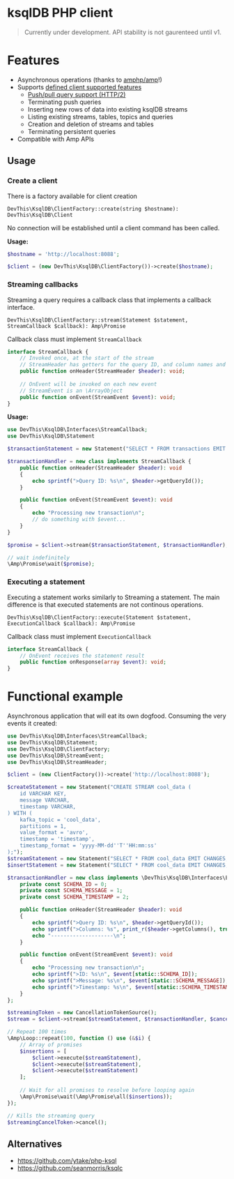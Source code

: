 # ksqlDB PHP client

> Currently under development. API stability is not gaurenteed until v1.

# Features
- Asynchronous operations (thanks to [amphp/amp](https://github.com/amphp/amp)!)
- Supports [defined client supported features](https://docs.ksqldb.io/en/latest/developer-guide/ksqldb-clients/contributing/#functionality)
  - [Push/pull query support (HTTP/2)](https://docs.ksqldb.io/en/latest/developer-guide/ksqldb-rest-api/streaming-endpoint/)
  - Terminating push queries
  - Inserting new rows of data into existing ksqlDB streams
  - Listing existing streams, tables, topics and queries
  - Creation and deletion of streams and tables
  - Terminating persistent queries
- Compatible with Amp APIs

## Usage

### Create a client
There is a factory available for client creation

`DevThis\KsqlDB\ClientFactory::create(string $hostname): DevThis\KsqlDB\Client`

No connection will be established until a client command has been called.

**Usage:**
```php
$hostname = 'http://localhost:8088';

$client = (new DevThis\KsqlDB\ClientFactory())->create($hostname);
```

### Streaming callbacks
Streaming a query requires a callback class that implements a callback interface.

`DevThis\KsqlDB\ClientFactory::stream(Statement $statement, StreamCallback $callback): Amp\Promise`

Callback class must implement `StreamCallback`
```php
interface StreamCallback {
    // Invoked once, at the start of the stream
    // StreamHeader has getters for the query ID, and column names and their data types.
    public function onHeader(StreamHeader $header): void;
    
    // OnEvent will be invoked on each new event
    // StreamEvent is an \ArrayObject
    public function onEvent(StreamEvent $event): void;
}
````

**Usage:**
```php
use DevThis\KsqlDB\Interfaces\StreamCallback;
use DevThis\KsqlDB\Statement

$transactionStatement = new Statement("SELECT * FROM transactions EMIT CHANGES;");

$transactionHandler = new class implements StreamCallback {
    public function onHeader(StreamHeader $header): void
    {
        echo sprintf(">Query ID: %s\n", $header->getQueryId());
    }

    public function onEvent(StreamEvent $event): void
    {
        echo "Processing new transaction\n";
        // do something with $event...
    }
}

$promise = $client->stream($transactionStatement, $transactionHandler);

// wait indefinitely
\Amp\Promise\wait($promise);
```

### Executing a statement
Executing a statement works similarly to Streaming a statement. The main difference is that executed statements are not continous operations.

`DevThis\KsqlDB\ClientFactory::execute(Statement $statement, ExecutionCallback $callback): Amp\Promise`

Callback class must implement `ExecutionCallback`
```php
interface StreamCallback {
    // OnEvent receives the statement result
    public function onResponse(array $event): void;
}
````

# Functional example
Asynchronous application that will eat its own dogfood. Consuming the very events it created:

```php
use DevThis\KsqlDB\Interfaces\StreamCallback;
use DevThis\KsqlDB\Statement;
use DevThis\KsqlDB\ClientFactory;
use DevThis\KsqlDB\StreamEvent;
use DevThis\KsqlDB\StreamHeader;

$client = (new ClientFactory())->create('http://localhost:8088');

$createStatement = new Statement("CREATE STREAM cool_data (
    id VARCHAR KEY,
    message VARCHAR,
    timestamp VARCHAR,
) WITH (
    kafka_topic = 'cool_data',
    partitions = 1,
    value_format = 'avro',
    timestamp = 'timestamp',
    timestamp_format = 'yyyy-MM-dd''T''HH:mm:ss'
);");
$streamStatement = new Statement("SELECT * FROM cool_data EMIT CHANGES;");
$insertStatement = new Statement("SELECT * FROM cool_data EMIT CHANGES;");

$transactionHandler = new class implements \DevThis\KsqlDB\Interfaces\ExecutionCallback {
    private const SCHEMA_ID = 0;
    private const SCHEMA_MESSAGE = 1;
    private const SCHEMA_TIMESTAMP = 2;

    public function onHeader(StreamHeader $header): void
    {
        echo sprintf(">Query ID: %s\n", $header->getQueryId());
        echo sprintf(">Columns: %s", print_r($header->getColumns(), true));
        echo "--------------------\n";
    }

    public function onEvent(StreamEvent $event): void
    {
        echo "Processing new transaction\n";
        echo sprintf(">ID: %s\n", $event[static::SCHEMA_ID]);
        echo sprintf(">Message: %s\n", $event[static::SCHEMA_MESSAGE]);
        echo sprintf(">Timestamp: %s\n", $event[static::SCHEMA_TIMESTAMP]);
    }
};

$streamingToken = new CancellationTokenSource();
$stream = $client->stream($streamStatement, $transactionHandler, $cancelToken);

// Repeat 100 times
\Amp\Loop::repeat(100, function () use (&$i) {
    // Array of promises
    $insertions = [
        $client->execute($streamStatement),
        $client->execute($streamStatement),
        $client->execute($streamStatement)
    ];
    
    // Wait for all promises to resolve before looping again
    \Amp\Promise\wait(\Amp\Promise\all($insertions));
});

// Kills the streaming query
$streamingCancelToken->cancel();
```

## Alternatives
- https://github.com/ytake/php-ksql
- https://github.com/seanmorris/ksqlc

